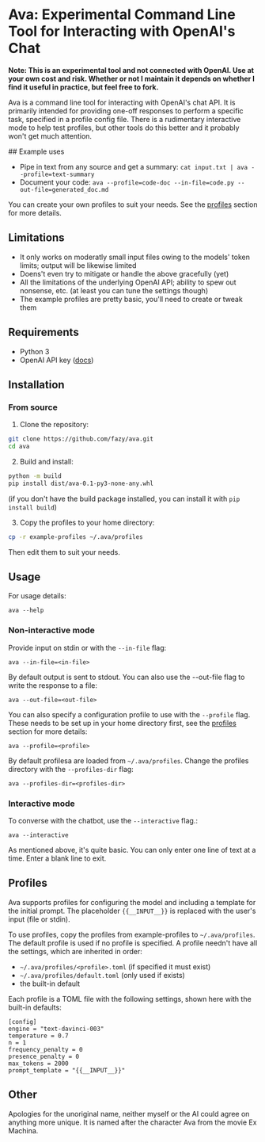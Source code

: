 # Ava: Experimental Command Line Tool for Interacting with OpenAI's Chat

**Note: This is an experimental tool and not connected with OpenAI. Use at your own cost and risk. Whether or not I maintain it depends on whether I find it useful in practice, but feel free to fork.**

Ava is a command line tool for interacting with OpenAI's chat API. It is primarily intended for providing one-off responses to perform a specific task, specified in a profile config file. There is a rudimentary interactive mode to help test profiles, but other tools do this better and it probably won't get much attention.

## Example uses

* Pipe in text from any source and get a summary:
  `cat input.txt | ava --profile=text-summary`
* Document your code:
  `ava --profile=code-doc --in-file=code.py --out-file=generated_doc.md`

You can create your own profiles to suit your needs. See the [profiles](#profiles) section for more details.

## Limitations

- It only works on moderatly small input files owing to the models' token limits; output will be likewise limited
- Doens't even try to mitigate or handle the above gracefully (yet)
- All the limitations of the underlying OpenAI API; ability to spew out nonsense, etc. (at least you can tune the settings though)
- The example profiles are pretty basic, you'll need to create or tweak them

## Requirements

- Python 3
- OpenAI API key ([docs](https://beta.openai.com/docs/api-reference/authentication))

## Installation

### From source

1. Clone the repository:

```bash
git clone https://github.com/fazy/ava.git
cd ava
```

2. Build and install:

```bash
python -m build
pip install dist/ava-0.1-py3-none-any.whl
```

(if you don't have the build package installed, you can install it with `pip install build`)

3. Copy the profiles to your home directory:

```bash
cp -r example-profiles ~/.ava/profiles
```

Then edit them to suit your needs.

## Usage

For usage details:

`ava --help`

### Non-interactive mode

Provide input on stdin or with the `--in-file` flag:

`ava --in-file=<in-file>`

By default output is sent to stdout. You can also use the --out-file flag to write the response to a file:

`ava --out-file=<out-file>`

You can also specify a configuration profile to use with the `--profile` flag. These needs to be set up in your home directory first, see the [profiles](#profiles) section for more details:

`ava --profile=<profile>`

By default profilesa are loaded from `~/.ava/profiles`. Change the profiles directory with the `--profiles-dir` flag:

`ava --profiles-dir=<profiles-dir>`

### Interactive mode

To converse with the chatbot, use the `--interactive` flag.:

`ava --interactive`

As mentioned above, it's quite basic. You can only enter one line of text at a time. Enter a blank line to exit.

## Profiles

Ava supports profiles for configuring the model and including a template for the initial prompt. The placeholder `{{__INPUT__}}` is replaced with the user's input (file or stdin).

To use profiles, copy the profiles from example-profiles to `~/.ava/profiles`. The default profile is used if no profile is specified. A profile needn't have all the settings, which are inherited in order:

- `~/.ava/profiles/<profile>.toml` (if specified it must exist)
- `~/.ava/profiles/default.toml` (only used if exists)
- the built-in default

Each profile is a TOML file with the following settings, shown here with the built-in defaults:

```
[config]
engine = "text-davinci-003"
temperature = 0.7
n = 1
frequency_penalty = 0
presence_penalty = 0
max_tokens = 2000
prompt_template = "{{__INPUT__}}"
```

## Other

Apologies for the unoriginal name, neither myself or the AI could agree on anything more unique. It is named after the character Ava from the movie Ex Machina.
